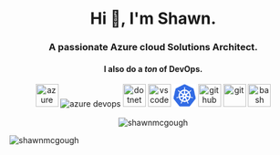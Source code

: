 <h1 align="center">Hi 👋, I'm Shawn.</h1>
<h3 align="center">A passionate Azure cloud Solutions Architect.</h3>
<h4 align="center">I also do a <i>ton</i> of DevOps.</h4>



<p align="center">
  
  <img src="https://raw.githubusercontent.com/benc-uk/icon-collection/master/logos/azure-offical.svg" title="azure" width="40" height="40"/> 
  <img src="https://raw.githubusercontent.com/benc-uk/icon-collection/master/azure-icons/Azure-DevOps.svg" alt="azure devops" title="azure devops" width="40" height="40"/> 
  <img src="https://raw.githubusercontent.com/benc-uk/icon-collection/master/logos/dotnet-core.svg" title="dotnet core" width="40" height="40"/> 
  
  
  <img src="https://raw.githubusercontent.com/benc-uk/icon-collection/master/logos/vscode.svg" title="vs code" width="40" height="40"/> 
<!--
  <img src="https://raw.githubusercontent.com/benc-uk/icon-collection/master/logos/csharp-1.svg" title="csharp" width="40" height="40"/> 
<img src="https://upload.wikimedia.org/wikipedia/commons/thumb/5/59/Visual_Studio_Icon_2019.svg/768px-Visual_Studio_Icon_2019.svg.png" title="visual studio" width="40" height="40"/>
<img src="https://devicons.github.io/devicon/devicon.git/icons/docker/docker-original-wordmark.svg" title="docker" width="40" height="40"/> 
-->
    <img src="https://raw.githubusercontent.com/matthew-js-porter/kubernetes-logo/95f75c23bd090b0dea59cdb2831883b84d2421e9/images/Kubernetes_logo.png" title="Kubernetes" width="40" height="40"/> 

  <img src="https://github.com/benc-uk/icon-collection/blob/master/logos/github-1.svg" title="github" width="40" height="40"/>   
  <img src="https://raw.githubusercontent.com/benc-uk/icon-collection/master/logos/git.svg" title="git" width="40" height="40"/> 
  <img src="https://raw.githubusercontent.com/benc-uk/icon-collection/master/logos/bash.svg" title="bash" width="40" height="40"/> 
   

</p>

<p align="center">
  <img align="center" src="https://github-readme-stats.vercel.app/api?username=shawnmcgough&show_icons=true" alt="shawnmcgough" />
</p>

<p align="left"> <img src="https://komarev.com/ghpvc/?username=shawnmcgough" alt="shawnmcgough" /> </p>



<!--
**ShawnMcGough/ShawnMcGough** is a ✨ _special_ ✨ repository because its `README.md` (this file) appears on your GitHub profile.

Here are some ideas to get you started:

- 🔭 I’m currently working on ...
- 🌱 I’m currently learning ...
- 👯 I’m looking to collaborate on ...
- 🤔 I’m looking for help with ...
- 💬 Ask me about ...
- 📫 How to reach me: ...
- 😄 Pronouns: ...
- ⚡ Fun fact: ...
-->

